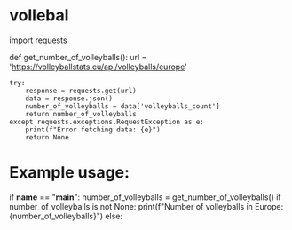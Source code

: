 # vollebal
import requests

def get_number_of_volleyballs():
    url = 'https://volleyballstats.eu/api/volleyballs/europe'
    
    try:
        response = requests.get(url)
        data = response.json()
        number_of_volleyballs = data['volleyballs_count']
        return number_of_volleyballs
    except requests.exceptions.RequestException as e:
        print(f"Error fetching data: {e}")
        return None

# Example usage:
if __name__ == "__main__":
    number_of_volleyballs = get_number_of_volleyballs()
    if number_of_volleyballs is not None:
        print(f"Number of volleyballs in Europe: {number_of_volleyballs}")
    else:
 

